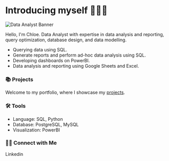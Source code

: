 # Introducing myself 🙋🏻‍♀️

![Data Analyst Banner](https://github.com/user-attachments/assets/24bbc7a4-cb98-4e32-841c-2b0e556519cb)

Hello, I'm Chloe. Data Analyst with expertise in data analysis and reporting, query optimization, database design, and data modelling.

- Querying data using SQL.
- Generate reports and perform ad-hoc data analysis using SQL.
- Developing dashboards on PowerBI.
- Data analysis and reporting using Google Sheets and Excel.


### 📚 Projects

Welcome to my portfolio, where I showcase my [projects](https://github.com/thisisChloe/Portfolio/blob/main/README.md).

### 🛠️ Tools

- Language: SQL, Python
- Database: PostgreSQL, MySQL
- Visualization: PowerBI

### 👋🏻 Connect with Me

Linkedin
